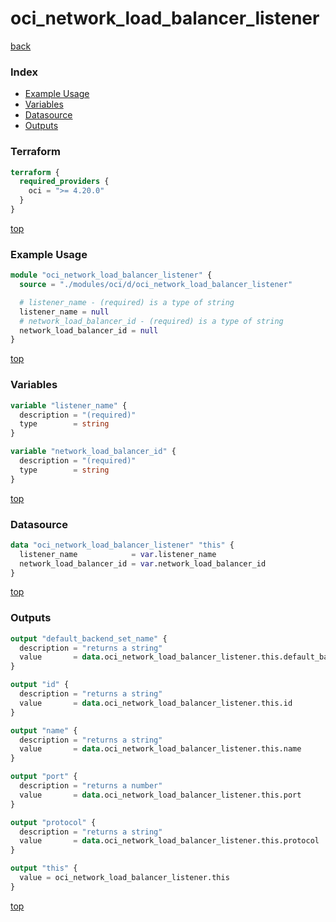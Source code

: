 # oci_network_load_balancer_listener

[back](../oci.md)

### Index

- [Example Usage](#example-usage)
- [Variables](#variables)
- [Datasource](#datasource)
- [Outputs](#outputs)

### Terraform

```terraform
terraform {
  required_providers {
    oci = ">= 4.20.0"
  }
}
```

[top](#index)

### Example Usage

```terraform
module "oci_network_load_balancer_listener" {
  source = "./modules/oci/d/oci_network_load_balancer_listener"

  # listener_name - (required) is a type of string
  listener_name = null
  # network_load_balancer_id - (required) is a type of string
  network_load_balancer_id = null
}
```

[top](#index)

### Variables

```terraform
variable "listener_name" {
  description = "(required)"
  type        = string
}

variable "network_load_balancer_id" {
  description = "(required)"
  type        = string
}
```

[top](#index)

### Datasource

```terraform
data "oci_network_load_balancer_listener" "this" {
  listener_name            = var.listener_name
  network_load_balancer_id = var.network_load_balancer_id
}
```

[top](#index)

### Outputs

```terraform
output "default_backend_set_name" {
  description = "returns a string"
  value       = data.oci_network_load_balancer_listener.this.default_backend_set_name
}

output "id" {
  description = "returns a string"
  value       = data.oci_network_load_balancer_listener.this.id
}

output "name" {
  description = "returns a string"
  value       = data.oci_network_load_balancer_listener.this.name
}

output "port" {
  description = "returns a number"
  value       = data.oci_network_load_balancer_listener.this.port
}

output "protocol" {
  description = "returns a string"
  value       = data.oci_network_load_balancer_listener.this.protocol
}

output "this" {
  value = oci_network_load_balancer_listener.this
}
```

[top](#index)